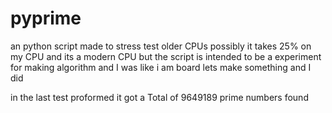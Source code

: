 # pyprime
an python script made to stress test older CPUs possibly it takes 25% on my CPU and its a modern CPU but the script is intended to be a experiment for making algorithm and I was like i am board lets make something and I did   


in the last test proformed it got a Total of 9649189 prime numbers found 
